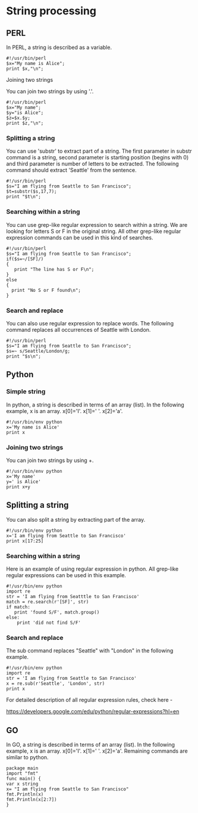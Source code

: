 # String processing


## PERL

In PERL, a string is described as a variable.

~~~~~~~~
#!/usr/bin/perl
$x="My name is Alice";
print $x,"\n";
~~~~~~~~

Joining two strings

You can join two strings by using '.'.

~~~~~~~~
#!/usr/bin/perl
$x="My name";
$y="is Alice";
$z=$x.$y;
print $z,"\n";
~~~~~~~~

### Splitting a string

You can use 'substr' to extract part of a string. The first parameter in substr command is a string, second parameter is starting position (begins with 0) and third parameter is number of letters to be extracted. The following command should extract 'Seattle' from the sentence.

~~~~~~~~
#!/usr/bin/perl
$s="I am flying from Seattle to San Francisco";
$t=substr($s,17,7);
print "$t\n";
~~~~~~~~


### Searching within a string

You can use grep-like regular expression to search within a string. We are looking for letters S or F in the original string. All other grep-like regular expression commands can be used in this kind of searches.

~~~~~~~~
#!/usr/bin/perl
$s="I am flying from Seattle to San Francisco";
if($s=~/[SF]/)
{
   print "The line has S or F\n";
}
else
{
  print "No S or F found\n";
}
~~~~~~~~

### Search and replace

You can also use regular expression to replace words. The following command replaces all occurrences of Seattle with London.

~~~~~~~~
#!/usr/bin/perl
$s="I am flying from Seattle to San Francisco";
$s=~ s/Seattle/London/g;
print "$s\n";
~~~~~~~~


## Python

### Simple string

In python, a string is described in terms of an array (list). In the following example, x is an array. x[0]='I'. x[1]=' '. x[2]='a'.

~~~~~~~~
#!/usr/bin/env python
x='My name is Alice'
print x
~~~~~~~~

### Joining two strings

You can join two strings by using +.

~~~~~~~~
#!/usr/bin/env python
x='My name'
y=' is Alice'
print x+y
~~~~~~~~


## Splitting a string

You can also split a string by extracting part of the array.
~~~~~~~~
#!/usr/bin/env python
x='I am flying from Seattle to San Francisco'
print x[17:25]
~~~~~~~~


### Searching within a string

Here is an example of using regular expression in python. All grep-like regular expressions can be used in this example.

~~~~~~~~
#!/usr/bin/env python
import re
str = 'I am flying from Seatttle to San Francisco'
match = re.search(r'[SF]', str)
if match:
   print 'found S/F', match.group() 
else:
    print 'did not find S/F'
~~~~~~~~   

### Search and replace

The sub command replaces "Seattle" with "London" in the following example.
~~~~~~~~
#!/usr/bin/env python
import re
str = 'I am flying from Seattle to San Francisco'
x = re.sub(r'Seattle', 'London', str)
print x
~~~~~~~~

For detailed description of all regular expression rules, check here -

https://developers.google.com/edu/python/regular-expressions?hl=en


## GO

In GO, a string is described in terms of an array (list). In the following example, x is an array. x[0]='I'. x[1]=' '. x[2]='a'. Remaining commands are similar to python.

~~~~~~~~
package main
import "fmt"
func main() {
var x string
x= "I am flying from Seattle to San Francisco"
fmt.Println(x)
fmt.Println(x[2:7])
}
~~~~~~~~
